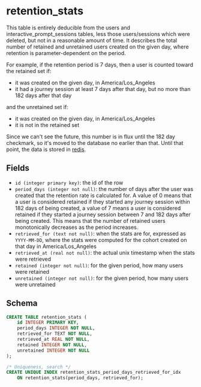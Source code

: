 # retention_stats

This table is entirely deducible from the users and interactive_prompt_sessions tables,
less those users/sessions which were deleted, but not in a reasonable amount of
time. It describes the total number of retained and unretained users created on
the given day, where retention is parameter-dependent on the period.

For example, if the retention period is 7 days, then a user is counted toward
the retained set if:

- it was created on the given day, in America/Los_Angeles
- it had a journey session at least 7 days after that day, but no more than 182
  days after that day

and the unretained set if:

- it was created on the given day, in America/Los_Angeles
- it is not in the retained set

Since we can't see the future, this number is in flux until the 182 day checkmark,
so it's moved to the database no earlier than that. Until that point, the data is
stored in [redis](../redis/keys.md).

## Fields

- `id (integer primary key)`: the id of the row
- `period_days (integer not null)`: the number of days after the user was
  created that the retention rate is calculated for. A value of 0 means that a
  user is considered retained if they started any journey session within 182
  days of being created, a value of 7 means a user is considered retained if
  they started a journey session between 7 and 182 days after being created.
  This means that the number of retained users monotonically decreases as the
  period increases.
- `retrieved_for (text not null)`: when the stats are for, expressed as `YYYY-MM-DD`,
  where the stats were computed for the cohort created on that day in America/Los_Angeles
- `retrieved_at (real not null)`: the actual unix timestamp when the stats were retrieved
- `retained (integer not null)`: for the given period, how many users were retained
- `unretained (integer not null)`: for the given period, how many users were unretained

## Schema

```sql
CREATE TABLE retention_stats (
    id INTEGER PRIMARY KEY,
    period_days INTEGER NOT NULL,
    retrieved_for TEXT NOT NULL,
    retrieved_at REAL NOT NULL,
    retained INTEGER NOT NULL,
    unretained INTEGER NOT NULL
);

/* Uniqueness, search */
CREATE UNIQUE INDEX retention_stats_period_days_retrieved_for_idx
    ON retention_stats(period_days, retrieved_for);
```
